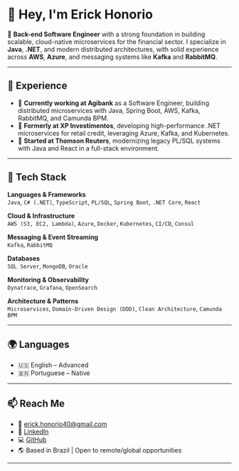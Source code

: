 # 👋 Hey, I'm Erick Honorio

🚀 **Back-end Software Engineer** with a strong foundation in building scalable, cloud-native microservices for the financial sector. I specialize in **Java**, **.NET**, and modern distributed architectures, with solid experience across **AWS**, **Azure**, and messaging systems like **Kafka** and **RabbitMQ**.

---

## 💼 Experience

- 🔹 **Currently working at Agibank** as a Software Engineer, building distributed microservices with Java, Spring Boot, AWS, Kafka, RabbitMQ, and Camunda BPM.
- 🔹 **Formerly at XP Investimentos**, developing high-performance .NET microservices for retail credit, leveraging Azure, Kafka, and Kubernetes.
- 🔹 **Started at Thomson Reuters**, modernizing legacy PL/SQL systems with Java and React in a full-stack environment.

---

## 🧠 Tech Stack

**Languages & Frameworks**  
`Java`, `C# (.NET)`, `TypeScript`, `PL/SQL`, `Spring Boot`, `.NET Core`, `React`

**Cloud & Infrastructure**  
`AWS (S3, EC2, Lambda)`, `Azure`, `Docker`, `Kubernetes`, `CI/CD`, `Consul`

**Messaging & Event Streaming**  
`Kafka`, `RabbitMQ`

**Databases**  
`SQL Server`, `MongoDB`, `Oracle`

**Monitoring & Observability**  
`Dynatrace`, `Grafana`, `OpenSearch`

**Architecture & Patterns**  
`Microservices`, `Domain-Driven Design (DDD)`, `Clean Architecture`, `Camunda BPM`

---

## 🌍 Languages

- 🇺🇸 English – Advanced  
- 🇧🇷 Portuguese – Native

---

## 📫 Reach Me

- 📧 erick.honorio40@gmail.com  
- 💼 [LinkedIn](https://www.linkedin.com/in/erickhonorio1)  
- 💻 [GitHub](https://github.com/erickhonorio5)  
- 🌎 Based in Brazil | Open to remote/global opportunities

---
